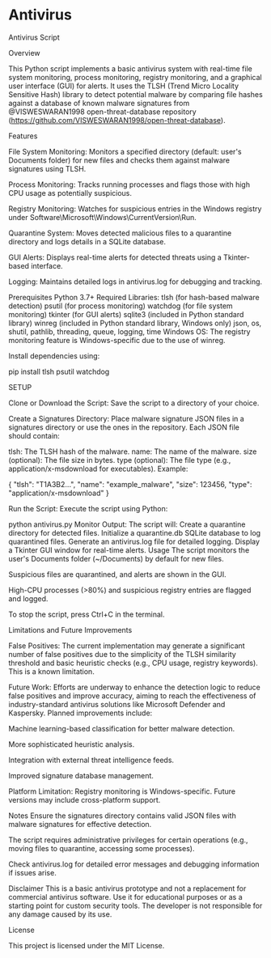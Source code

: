 # Antivirus

Antivirus Script

Overview

This Python script implements a basic antivirus system with real-time file system monitoring, process monitoring, registry monitoring, and a graphical user interface (GUI) for alerts. It uses the TLSH (Trend Micro Locality Sensitive Hash) library to detect potential malware by comparing file hashes against a database of known malware signatures from @VISWESWARAN1998 open-threat-database repository (https://github.com/VISWESWARAN1998/open-threat-database).

Features

File System Monitoring: Monitors a specified directory (default: user's Documents folder) for new files and checks them against malware signatures using TLSH.

Process Monitoring: Tracks running processes and flags those with high CPU usage as potentially suspicious.

Registry Monitoring: Watches for suspicious entries in the Windows registry under Software\Microsoft\Windows\CurrentVersion\Run.

Quarantine System: Moves detected malicious files to a quarantine directory and logs details in a SQLite database.

GUI Alerts: Displays real-time alerts for detected threats using a Tkinter-based interface.

Logging: Maintains detailed logs in antivirus.log for debugging and tracking.

Prerequisites
Python 3.7+
Required Libraries:
tlsh (for hash-based malware detection)
psutil (for process monitoring)
watchdog (for file system monitoring)
tkinter (for GUI alerts)
sqlite3 (included in Python standard library)
winreg (included in Python standard library, Windows only)
json, os, shutil, pathlib, threading, queue, logging, time
Windows OS: The registry monitoring feature is Windows-specific due to the use of winreg.

Install dependencies using:

pip install tlsh psutil watchdog


SETUP

Clone or Download the Script: Save the script to a directory of your choice.

Create a Signatures Directory: Place malware signature JSON files in a signatures directory or use the ones in the repository. Each JSON file should contain:

tlsh: The TLSH hash of the malware.
name: The name of the malware.
size (optional): The file size in bytes.
type (optional): The file type (e.g., application/x-msdownload for executables). Example:

{
    "tlsh": "T1A3B2...",
    "name": "example_malware",
    "size": 123456,
    "type": "application/x-msdownload"
}

Run the Script: Execute the script using Python:

python antivirus.py
Monitor Output: The script will:
Create a quarantine directory for detected files.
Initialize a quarantine.db SQLite database to log quarantined files.
Generate an antivirus.log file for detailed logging.
Display a Tkinter GUI window for real-time alerts.
Usage
The script monitors the user's Documents folder (~/Documents) by default for new files.

Suspicious files are quarantined, and alerts are shown in the GUI.

High-CPU processes (>80%) and suspicious registry entries are flagged and logged.

To stop the script, press Ctrl+C in the terminal.

Limitations and Future Improvements

False Positives: The current implementation may generate a significant number of false positives due to the simplicity of the TLSH similarity threshold and basic heuristic checks (e.g., CPU usage, registry keywords). This is a known limitation.

Future Work: Efforts are underway to enhance the detection logic to reduce false positives and improve accuracy, aiming to reach the effectiveness of industry-standard antivirus solutions like Microsoft Defender and Kaspersky. Planned improvements include:

Machine learning-based classification for better malware detection.

More sophisticated heuristic analysis.

Integration with external threat intelligence feeds.

Improved signature database management.

Platform Limitation: Registry monitoring is Windows-specific. Future versions may include cross-platform support.

Notes
Ensure the signatures directory contains valid JSON files with malware signatures for effective detection.

The script requires administrative privileges for certain operations (e.g., moving files to quarantine, accessing some processes).

Check antivirus.log for detailed error messages and debugging information if issues arise.

Disclaimer
This is a basic antivirus prototype and not a replacement for commercial antivirus software. Use it for educational purposes or as a starting point for custom security tools. The developer is not responsible for any damage caused by its use.

License

This project is licensed under the MIT License.
